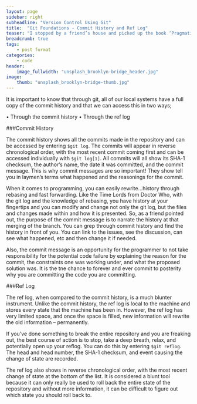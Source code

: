 ```yaml
---
layout: page
sidebar: right
subheadline: "Version Control Using Git"
title:  "Git Foundations - Commit History and Ref Log"
teaser: "I stopped by a friend’s house and picked up the book ‘Pragmatic Version Control Using Git’ by Travis Swicegood. I use git everyday but do I really know what I am using and why I am using it? While the book is very basic and foundational knowledge that one could easily dismiss as being obvious, I decided to read through it because when it comes to programming, it is important to keep a strong foundation. Who knows, reading this book may save me a few hours to a few days in trying to sort out an easily-fixed issue. "
breadcrumb: true
tags:
    - post format
categories:
    - code
header:
    image_fullwidth: "unsplash_brooklyn-bridge_header.jpg"
image:
    thumb: "unsplash_brooklyn-bridge-thumb.jpg"
---
```


It is important to know that through git, all of our local systems have a full copy of the commit history and that we can access this in two ways;

•	Through the commit history
•	Through the ref log

###Commit History

The commit history shows all the commits made in the repository and can be accessed by entering `$git log`. The commits will appear in reverse chronological order, with the most recent commit coming first and can be accessed individually with `$git log[1]`. All commits will all show its SHA-1 checksum, the author’s name, the date it was committed, and the commit message. This is why commit messages are so important! They show tell you in laymen’s terms what happened and the reasonings for the commit.

When it comes to programming, you can easily rewrite…history through rebasing and fast forwarding. Like the Time Lords from Doctor Who, with the git log and the knowledge of rebasing, you have history at your fingertips and you can modify and change not only the git log, but the files and changes made within and how it is presented. So, as a friend pointed out, the purpose of the commit message is to narrate the history at that merging of the branch. You can grep through commit history and find the history in front of you. You can link to the issues, see the discussion, can see what happened, etc and then change it if needed.

Also, the commit message is an opportunity for the programmer to not take responsibility for the potential code failure by explaining the reason for the commit, the constraints one was working under, and what the proposed solution was. It is the tne chance to forever and ever commit to posterity why you are committing the code you are committing.

###Ref Log

The ref log, when compared to the commit history, is a much blunter instrument. Unlike the commit history, the ref log is local to the machine and stores every state that the machine has been in. However, the ref log has very limited space, and once the space is filled, new information will rewrite the old information – permanently.

If you’ve done something to break the entire repository and you are freaking out, the best course of action is  to stop, take a deep breath, relax, and potentially open up your reflog. You can do this by entering `$git reflog`. The head and head number, the SHA-1 checksum, and event causing the change of state are recorded.

The ref log also shows in reverse chronological order, with the most recent change of state at the bottom of the list. It is considered a blunt tool because it can only really be used  to roll back the entire state of the repository and without more information, it can be difficult to figure out which state you should roll back to.
